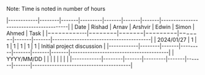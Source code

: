 Note: Time is noted in number of hours

|------------|--------|-------|---------|-------|-------|-------|----------------------------------------|
| Date       | Rishad | Arnav | Arshvir | Edwin | Simon | Ahmed | Task                                   |
|−−−−−−−−−---|−−−−−−−−|−−−−−−−|−−−−−−−−−|−−−−−−-|-------|-------|----------------------------------------|
| 2024/01/27 | 1      | 1     | 1       | 1     | 1     | 1     | Initial project discussion             |
|------------|--------|-------|---------|-------|-------|-------|----------------------------------------|
| YYYY/MM/DD |        |       |         |       |       |       |                                        |
|------------|--------|-------|---------|-------|-------|-------|----------------------------------------|
